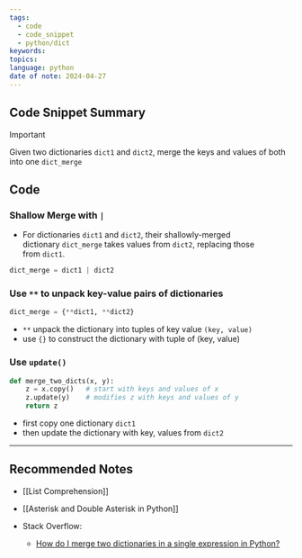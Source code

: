 ```yaml
---
tags:
  - code
  - code_snippet
  - python/dict
keywords: 
topics: 
language: python
date of note: 2024-04-27
---
```


## Code Snippet Summary

>[!important]
>Given two dictionaries `dict1` and `dict2`, merge the keys and values of both into one `dict_merge`


## Code

### Shallow Merge with `|`

- For dictionaries `dict1` and `dict2`, their shallowly-merged dictionary `dict_merge` takes values from `dict2`, replacing those from `dict1`.

```python
dict_merge = dict1 | dict2
```

### Use `**` to unpack key-value pairs of dictionaries

```python
dict_merge = {**dict1, **dict2}
```

- `**` unpack the dictionary into tuples of key value `(key, value)`
- use `{}` to construct the dictionary with tuple of (key, value)

### Use `update()`

```python
def merge_two_dicts(x, y):
    z = x.copy()   # start with keys and values of x
    z.update(y)    # modifies z with keys and values of y
    return z
```

- first copy one dictionary `dict1`
- then update the dictionary with key, values from `dict2`



-----------
##  Recommended Notes

- [[List Comprehension]]
- [[Asterisk and Double Asterisk in Python]]

- Stack Overflow:
	- [How do I merge two dictionaries in a single expression in Python?](https://stackoverflow.com/questions/38987/how-do-i-merge-two-dictionaries-in-a-single-expression-in-python)
